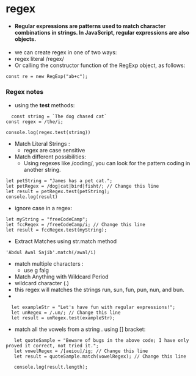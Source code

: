 # regex 
- #### Regular expressions are patterns used to match character combinations in strings. In JavaScript, regular expressions are also objects. 
- we can create regex in  one of two ways: 
-  regex literal /regex/
-  Or calling the constructor function of the RegExp object, as follows:
```
const re = new RegExp("ab+c");
```
### Regex notes 
- using the **test** methods:
   
```
  const string = `The dog chased cat`
const regex = /the/i;

console.log(regex.test(string))

```
- Match Literal Strings :
  - regex are case sensitive
- Match different possibilities:
  - Using regexes like /coding/, you can look for the pattern coding in another string.
```
let petString = "James has a pet cat.";
let petRegex = /dog|cat|bird|fisht/; // Change this line
let result = petRegex.test(petString);
console.log(result)
```
- ignore case in a regex: 
```
let myString = "freeCodeCamp";
let fccRegex = /freeCodeCamp/i; // Change this line
let result = fccRegex.test(myString);
```

- Extract Matches using str.match method

```
'Abdul Awal Sajib'.match(/awal/i)
```
- match multiple characters :
  - use g falg 
- Match Anything with Wildcard Period
 -  wildcard character (.)
 - this regex will matches the strings run, sun, fun, pun, nun, and bun. 
 -  
```
  let exampleStr = "Let's have fun with regular expressions!";
  let unRegex = /.un/; // Change this line
  let result = unRegex.test(exampleStr);
  ```

- match all the vowels from a string . using [] bracket: 
  
```
   let quoteSample = "Beware of bugs in the above code; I have only proved it correct, not tried it.";
   let vowelRegex = /[aeiou]/ig; // Change this line
   let result = quoteSample.match(vowelRegex); // Change this line

   console.log(result.length);


  ```